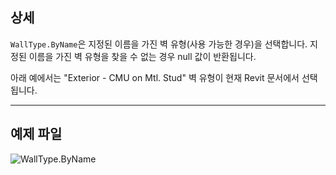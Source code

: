 ## 상세
`WallType.ByName`은 지정된 이름을 가진 벽 유형(사용 가능한 경우)을 선택합니다. 지정된 이름을 가진 벽 유형을 찾을 수 없는 경우 null 값이 반환됩니다.

아래 예에서는 "Exterior - CMU on Mtl. Stud" 벽 유형이 현재 Revit 문서에서 선택됩니다.
___
## 예제 파일

![WallType.ByName](./Revit.Elements.WallType.ByName_img.jpg)
